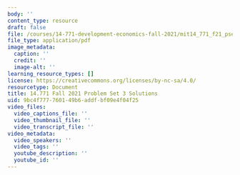 ```yaml
---
body: ''
content_type: resource
draft: false
file: /courses/14-771-development-economics-fall-2021/mit14_771_f21_pset3_sol2.pdf
file_type: application/pdf
image_metadata:
  caption: ''
  credit: ''
  image-alt: ''
learning_resource_types: []
license: https://creativecommons.org/licenses/by-nc-sa/4.0/
resourcetype: Document
title: 14.771 Fall 2021 Problem Set 3 Solutions
uid: 9bc4f777-7601-49b6-addf-bf09e4f04f25
video_files:
  video_captions_file: ''
  video_thumbnail_file: ''
  video_transcript_file: ''
video_metadata:
  video_speakers: ''
  video_tags: ''
  youtube_description: ''
  youtube_id: ''
---
```

